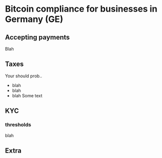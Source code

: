 # Bitcoin compliance for businesses in Germany (GE)

## Accepting payments
Blah

## Taxes
Your should prob..
* blah
* blah
* blah
Some text
## KYC
### thresholds
blah
## Extra


